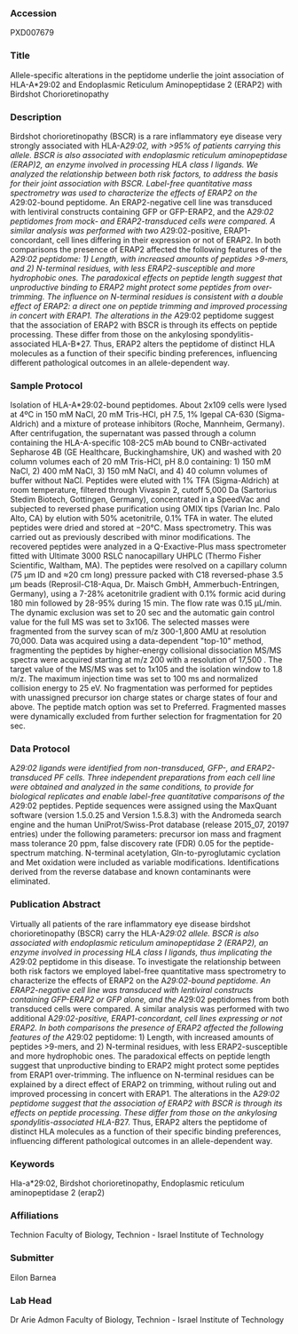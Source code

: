 ### Accession
PXD007679

### Title
Allele-specific alterations in the peptidome underlie the joint association of HLA-A*29:02 and Endoplasmic Reticulum Aminopeptidase 2 (ERAP2) with Birdshot Chorioretinopathy

### Description
Birdshot chorioretinopathy (BSCR) is a rare inflammatory eye disease very strongly associated with HLA-A*29:02, with >95% of patients carrying this allele. BSCR is also associated with endoplasmic reticulum aminopeptidase (ERAP)2, an enzyme involved in processing HLA class I ligands. We analyzed the relationship between both risk factors, to address the basis for their joint association with BSCR. Label-free quantitative mass spectrometry was used to characterize the effects of ERAP2 on the A*29:02-bound peptidome. An ERAP2-negative cell line was transduced with lentiviral constructs containing GFP or GFP-ERAP2, and the A*29:02 peptidomes from mock- and ERAP2-transduced cells were compared. A similar analysis was performed with two A*29:02-positive, ERAP1-concordant, cell lines differing in their expression or not of ERAP2. In both comparisons the presence of ERAP2 affected the following features of the A*29:02 peptidome: 1) Length, with increased amounts of peptides >9-mers, and 2) N-terminal residues, with less ERAP2-susceptible and more hydrophobic ones. The paradoxical effects on peptide length suggest that unproductive binding to ERAP2 might protect some peptides from over-trimming. The influence on N-terminal residues is consistent with a double effect of ERAP2: a direct one on peptide trimming and improved processing in concert with ERAP1. The alterations in the A*29:02 peptidome suggest that the association of ERAP2 with BSCR is through its effects on peptide processing.  These differ from those on the ankylosing spondylitis-associated HLA-B*27. Thus, ERAP2 alters the peptidome of distinct HLA molecules as a function of their specific binding preferences, influencing different pathological outcomes in an allele-dependent way.

### Sample Protocol
Isolation of HLA-A*29:02-bound peptidomes.  About 2x109 cells were lysed at 4ºC in 150 mM NaCl, 20 mM Tris-HCl, pH 7.5, 1% Igepal CA-630 (Sigma-Aldrich) and a mixture of protease inhibitors (Roche, Mannheim, Germany). After centrifugation, the supernatant was passed through a column containing the HLA-A-specific 108-2C5 mAb bound to CNBr-activated Sepharose 4B (GE Healthcare, Buckinghamshire, UK) and washed with 20 column volumes each of 20 mM Tris-HCl,  pH 8.0 containing: 1) 150 mM NaCl, 2) 400 mM NaCl, 3) 150 mM NaCl, and 4) 40 column volumes of buffer without NaCl. Peptides were eluted with 1% TFA (Sigma-Aldrich) at room temperature, filtered through  Vivaspin 2, cutoff 5,000 Da (Sartorius Stedim Biotech, Gottingen, Germany), concentrated in a SpeedVac and subjected to reversed phase purification using OMIX tips (Varian Inc. Palo Alto, CA) by elution with 50% acetonitrile, 0.1% TFA in water. The eluted peptides were dried and stored at −20°C.   Mass spectrometry. This was carried out as previously described with minor modifications. The recovered peptides were analyzed in a Q-Exactive-Plus mass spectrometer fitted with Ultimate 3000 RSLC nanocapillary UHPLC (Thermo Fisher Scientific, Waltham, MA). The peptides were resolved on a capillary column (75 μm ID and  ≈20 cm long) pressure packed with C18 reversed-phase 3.5 μm beads (Reprosil-C18-Aqua, Dr. Maisch GmbH, Ammerbuch-Entringen, Germany),  using a 7-28% acetonitrile gradient with 0.1% formic acid during 180 min followed by 28-95%  during 15 min. The flow rate was 0.15 µL/min. The dynamic exclusion was set to 20 sec and the automatic gain control value for the full MS was set to 3x106. The selected masses were fragmented from the survey scan of m/z 300-1,800 AMU at resolution 70,000. Data was acquired using a data-dependent "top-10" method, fragmenting the peptides by higher-energy collisional dissociation MS/MS spectra were acquired starting at m/z 200 with a resolution of 17,500 . The target value of the MS/MS was set to 1x105 and the isolation window to 1.8 m/z. The maximum injection time was set to 100 ms and normalized collision energy to 25 eV. No fragmentation was performed for peptides with unassigned precursor ion charge states or charge states of four and above. The peptide match option was set to Preferred. Fragmented masses were dynamically excluded from further selection for fragmentation for 20 sec.

### Data Protocol
A*29:02 ligands were identified from non-transduced, GFP-, and ERAP2-transduced PF cells. Three independent preparations from each cell line were obtained and analyzed in the same conditions, to provide for biological replicates and enable label-free quantitative comparisons of the A*29:02 peptides. Peptide sequences were assigned using the MaxQuant software (version 1.5.0.25 and Version 1.5.8.3) with the Andromeda search engine and the human UniProt/Swiss-Prot database (release 2015_07, 20197 entries) under the following  parameters: precursor ion mass and fragment mass tolerance 20 ppm, false discovery rate (FDR) 0.05 for the peptide-spectrum matching. N-terminal acetylation, Gln-to-pyroglutamic cyclation and Met oxidation were included as variable modifications. Identifications derived from the reverse database and known contaminants were eliminated.

### Publication Abstract
Virtually all patients of the rare inflammatory eye disease birdshot chorioretinopathy (BSCR) carry the HLA-A*29:02 allele. BSCR is also associated with endoplasmic reticulum aminopeptidase 2 (ERAP2), an enzyme involved in processing HLA class I ligands, thus implicating the A*29:02 peptidome in this disease. To investigate the relationship between both risk factors we employed label-free quantitative mass spectrometry to characterize the effects of ERAP2 on the A*29:02-bound peptidome. An ERAP2-negative cell line was transduced with lentiviral constructs containing GFP-ERAP2 or GFP alone, and the A*29:02 peptidomes from both transduced cells were compared. A similar analysis was performed with two additional A*29:02-positive, ERAP1-concordant, cell lines expressing or not ERAP2. In both comparisons the presence of ERAP2 affected the following features of the A*29:02 peptidome: 1) Length, with increased amounts of peptides &gt;9-mers, and 2) N-terminal residues, with less ERAP2-susceptible and more hydrophobic ones. The paradoxical effects on peptide length suggest that unproductive binding to ERAP2 might protect some peptides from ERAP1 over-trimming. The influence on N-terminal residues can be explained by a direct effect of ERAP2 on trimming, without ruling out and improved processing in concert with ERAP1. The alterations in the A*29:02 peptidome suggest that the association of ERAP2 with BSCR is through its effects on peptide processing. These differ from those on the ankylosing spondylitis-associated HLA-B*27. Thus, ERAP2 alters the peptidome of distinct HLA molecules as a function of their specific binding preferences, influencing different pathological outcomes in an allele-dependent way.

### Keywords
Hla-a*29:02, Birdshot chorioretinopathy, Endoplasmic reticulum aminopeptidase 2 (erap2)

### Affiliations
Technion
Faculty of Biology, Technion - Israel Institute of Technology

### Submitter
Eilon Barnea

### Lab Head
Dr Arie Admon
Faculty of Biology, Technion - Israel Institute of Technology


